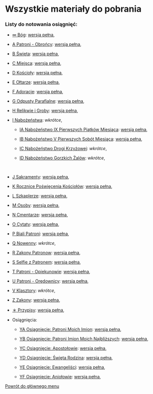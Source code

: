 # Wszystkie materiały do pobrania
### Listy do notowania osiągnięć:

- [<span id="bog" class="status status-list"><span class="status status-black">∞</span> Bóg</span>](bog.md): [wersja pełna](../../pl/pdf/lista_v1_oo_bog_j_sakramenty_ya_patroni_moich_imion.pdf),

- [<span id="patroni-obroncy" class="status status-list"><span class="status status-blue">A</span> Patroni - Obrońcy</span>](patroni_obroncy.md): [wersja pełna](../../pl/pdf/lista_v1_a_patroni_obroncy.pdf),

- [<span id="swieta" class="status status-list"><span class="status status-white">B</span> Święta</span>](swieta.md): [wersja pełna](../../pl/pdf/lista_v1_b_swieta.pdf),

- [<span id="miejsca" class="status status-list"><span class="status status-list">C</span> Miejsca</span>](miejsca.md): [wersja pełna](../../pl/pdf/lista_v1_c_miejsca.pdf),

- [<span id="koscioly" class="status status-list"><span class="status status-list">D</span> Kościoły</span>](koscioly.md): [wersja pełna](../../pl/pdf/lista_v1_d_koscioly.pdf),

- [<span id="oltarze" class="status status-list"><span class="status status-list">E</span> Ołtarze</span>](oltarze.md): [wersja pełna](../../pl/pdf/lista_v1_e_oltarze.pdf),

- [<span id="adoracje" class="status status-list"><span class="status status-list">F</span> Adoracje</span>](adoracje.md): [wersja pełna](../../pl/pdf/lista_v1_f_adoracje.pdf),

- [<span id="odpusty-parafialne" class="status status-list"><span class="status status-list">G</span> Odpusty Parafialne</span>](odpusty_parafialne.md): [wersja pełna](../../pl/pdf/lista_v1_g_odpusty_parafialne.pdf),

- [<span id="relikwie-i-groby" class="status status-list"><span class="status status-list">H</span> Relikwie i Groby</span>](relikwie_i_groby.md): [wersja pełna](../../pl/pdf/lista_v1_h_relikwie_i_groby.pdf),

- [<span id="nabozenstwa" class="status status-list"><span class="status status-list">I</span> Nabożeństwa</span>](nabozenstwa.md): _wkrótce_,

   - [<span id="nabozenstwo-ix-pierwszych-piatkow-miesiaca" class="status status-list"><span class="status status-list">IA</span> Nabożeństwo IX Pierwszych Piątków Miesiąca</span>](nabozenstwo_ix_pierwszych_piatkow_miesiaca.md): [wersja pełna](../../pl/pdf/lista_v1_i_nabozenstwa_ab.pdf),

   - [<span id="nabozenstwo-v-pierwszych-sobot-miesiaca" class="status status-list"><span class="status status-list">IB</span> Nabożeństwo V Pierwszych Sobót Miesiąca</span>](nabozenstwo_v_pierwszych_sobot_miesiaca.md): [wersja pełna](../../pl/pdf/lista_v1_i_nabozenstwa_ab.pdf),

   - [<span id="nabozenstwo-drogi-krzyzowej" class="status status-list"><span class="status status-list">IC</span> Nabożeństwo Drogi Krzyżowej</span>](nabozenstwo_drogi_krzyzowej.md): _wkrótce_,

   - [<span id="nabozenstwo-gorzkich-zalow" class="status status-list"><span class="status status-list">ID</span> Nabożeństwo Gorzkich Żalów</span>](nabozenstwo_gorzkich_zalow.md): _wkrótce_,
<br />

- [<span id="sakramenty" class="status status-list"><span class="status status-list">J</span> Sakramenty</span>](sakramenty.md): [wersja pełna](../../pl/pdf/lista_v1_oo_bog_j_sakramenty_ya_patroni_moich_imion.pdf),

- [<span id="rocznice-poswiecenia-kosciolow" class="status status-list"><span class="status status-list">K</span> Rocznice Poświęcenia Kościołów</span>](rocznice_poswiecenia_kosciolow.md): [wersja pełna](../../pl/pdf/lista_v1_k_rocznice_poswiecenia_kosciolow.pdf),

- [<span id="szkaplerze" class="status status-list"><span class="status status-list">L</span> Szkaplerze</span>](szkaplerze.md): [wersja pełna](../../pl/pdf/lista_v1_l_szkaplerze.pdf),

- [<span id="osoby" class="status status-list"><span class="status status-list">M</span> Osoby</span>](osoby.md): [wersja pełna](../../pl/pdf/lista_v1_m_osoby.pdf),

- [<span id="cmentarze" class="status status-list"><span class="status status-list">N</span> Cmentarze</span>](cmentarze.md): [wersja pełna](../../pl/pdf/lista_v1_n_cmentarze.pdf),

- [<span id="cytaty" class="status status-list"><span class="status status-list">O</span> Cytaty</span>](cytaty.md): [wersja pełna](../../pl/pdf/lista_v1_o_cytaty.pdf),

- [<span id="biali-patroni" class="status status-list"><span class="status status-white">P</span> Biali Patroni</span>](biali_patroni.md): [wersja pełna](../../pl/pdf/lista_v1_p_biali_patroni.pdf),

- [<span id="nowenny" class="status status-list"><span class="status status-list">Q</span> Nowenny</span>](nowenny.md): _wkrótce_,

- [<span id="zakony-patronow" class="status status-list"><span class="status status-list">R</span> Zakony Patronow</span>](zakony_patronow.md): [wersja pełna](../../pl/pdf/lista_v1_r_zakony_patronow.pdf),

- [<span id="selfie-z-patronem" class="status status-list"><span class="status status-list">S</span> Selfie z Patronem</span>](selfie-z-patronem.md): [wersja pełna](../../pl/pdf/lista_v1_s_selfie_z_patronem.pdf),

- [<span id="patroni-opiekunowie" class="status status-list"><span class="status status-yellow">T</span> Patroni - Opiekunowie</span>](patroni_opiekunowie.md): [wersja pełna](../../pl/pdf/lista_v1_t_patroni_opiekunowie.pdf),

- [<span id="patroni-oredownicy" class="status status-list"><span class="status status-red">U</span> Patroni - Orędownicy</span>](patroni_oredownicy.md): [wersja pełna](../../pl/pdf/lista_v1_u_patroni_oredownicy.pdf),

- [<span id="klasztory" class="status status-list"><span class="status status-list">V</span> Klasztory</span>](klasztory.md): _wkrótce_,

- [<span id="zakony" class="status status-list"><span class="status status-list">Z</span> Zakony</span>](zakony.md): [wersja pełna](../../pl/pdf/lista_v1_z_zakony.pdf),

- [<span id="przypisy" class="status status-list"><span class="status status-list">＊</span> Przypisy</span>](przypisy.md): [wersja pełna](../../pl/pdf/lista_v1_przypisy.pdf),

- Osiągnięcia:

   - [<span id="osiagniecie-patroni-moich-imion" class="status status-list"><span class="status status-list">YA</span> Osiągnięcie: Patroni Moich Imion</span>](osiagniecie_patroni_moich_imion.md): [wersja pełna](../../pl/pdf/lista_v1_oo_bog_j_sakramenty_ya_patroni_moich_imion.pdf),

   - [<span id="osiagniecie-patroni-imion-moich-najblizszych" class="status status-list"><span class="status status-list">YB</span> Osiągnięcie: Patroni Imion Moich Najbliższych</span>](osiagniecie_patroni_imion_moich_najblizszych.md): [wersja pełna](../../pl/pdf/lista_v1_yb_patroni_imion_moich_najblizszych.pdf),

   - [<span id="osiagniecie-apostolowie" class="status status-list"><span class="status status-list">YC</span> Osiągnięcie: Apostołowie</span>](osiagniecie_apostolowie.md): [wersja pełna](../../pl/pdf/lista_v1_yc_apostolowie.pdf),

   - [<span id="osiagniecie-swieta-rodzina" class="status status-list"><span class="status status-list">YD</span> Osiągnięcie: Święta Rodzina</span>](osiagniecie_swieta_rodzina.md): [wersja pełna](../../pl/pdf/lista_v1_yd_swieta_rodzina_ye_ewangelisci_yf_aniolowie.pdf),

   - [<span id="osiagniecie-ewangelisci" class="status status-list"><span class="status status-list">YE</span> Osiągnięcie: Ewangeliści</span>](osiagniecie_ewangelisci.md): [wersja pełna](../../pl/pdf/lista_v1_yd_swieta_rodzina_ye_ewangelisci_yf_aniolowie.pdf),

   - [<span id="osiagniecie-aniolowie" class="status status-list"><span class="status status-list">YF</span> Osiągnięcie: Aniołowie</span>](osiagniecie_aniolowie.md): [wersja pełna](../../pl/pdf/lista_v1_yd_swieta_rodzina_ye_ewangelisci_yf_aniolowie.pdf),

[Powrót do głównego menu](index.md)
